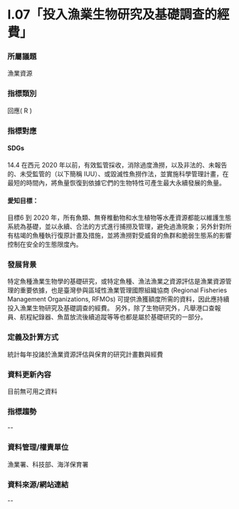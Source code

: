 # I.07「投入漁業生物研究及基礎調查的經費」

<script type="text/javascript" src="http://cdn.mathjax.org/mathjax/latest/MathJax.js?config=TeX-AMS-MML_HTMLorMML"></script>

### 所屬議題
漁業資源
### 指標類別
回應( R )
### 指標對應
#### SDGs
14.4
在西元 2020 年以前，有效監管採收，消除過度漁撈，以及非法的、未報告的、未受監管的（以下簡稱 IUU）、或毀滅性魚撈作法，並實施科學管理計畫，在最短的時間內，將魚量恢復到依據它們的生物特性可產生最大永續發展的魚量。
#### 愛知目標：
目標6
到 2020 年，所有魚類、無脊椎動物和水生植物等水產資源都能以維護生態系統為基礎，並以永續、合法的方式進行捕撈及管理，避免過漁現象；另外針對所有枯竭的魚種執行復原計畫及措施，並將漁撈對受威脅的魚群和脆弱生態系的影響控制在安全的生態限度內。
### 發展背景
特定魚種漁業生物學的基礎研究，或特定魚種、漁法漁業之資源評估是漁業資源管理的重要依據，也是臺灣參與區域性漁業管理國際組織協商 (Regional Fisheries Management Organizations, RFMOs) 可提供漁獲額度所需的資料，因此應持續投入漁業生物研究及基礎調查的經費。
另外，除了生物研究外，凡舉港口查報員、航程紀錄器、魚苗放流後續追蹤等等也都是屬於基礎研究的一部分。
### 定義及計算方式
統計每年投諸於漁業資源評估與保育的研究計畫數與經費
### 資料更新內容
目前無可用之資料
### 指標趨勢
--
### 資料管理/權責單位
漁業署、科技部、海洋保育署
### 資料來源/網站連結
--